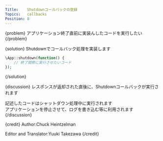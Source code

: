 ```yaml
---
Title:    Shutdownコールバックの登録
Topics:   callbacks
Position: 8
---
```


{problem}
アプリケーション終了直前に実装んしたコードを実行したい
{/problem}

{solution}
Shutdownでコールバック処理を実装します

```php
\App::shutdown(function() {
    // 終了間際に実行させたいコード
});
```
{/solution}

{discussion}
レスポンスが返却された直後に、Shutdownコールバックが実行されます

記述したコードはシャットダウン処理中に実行されます  
アプリケーションを停止させて、ログを書き込む等に利用されます
{/discussion}

{credit}
Author:Chuck Heintzelman

Editor and Translator:Yuuki Takezawa
{/credit}
